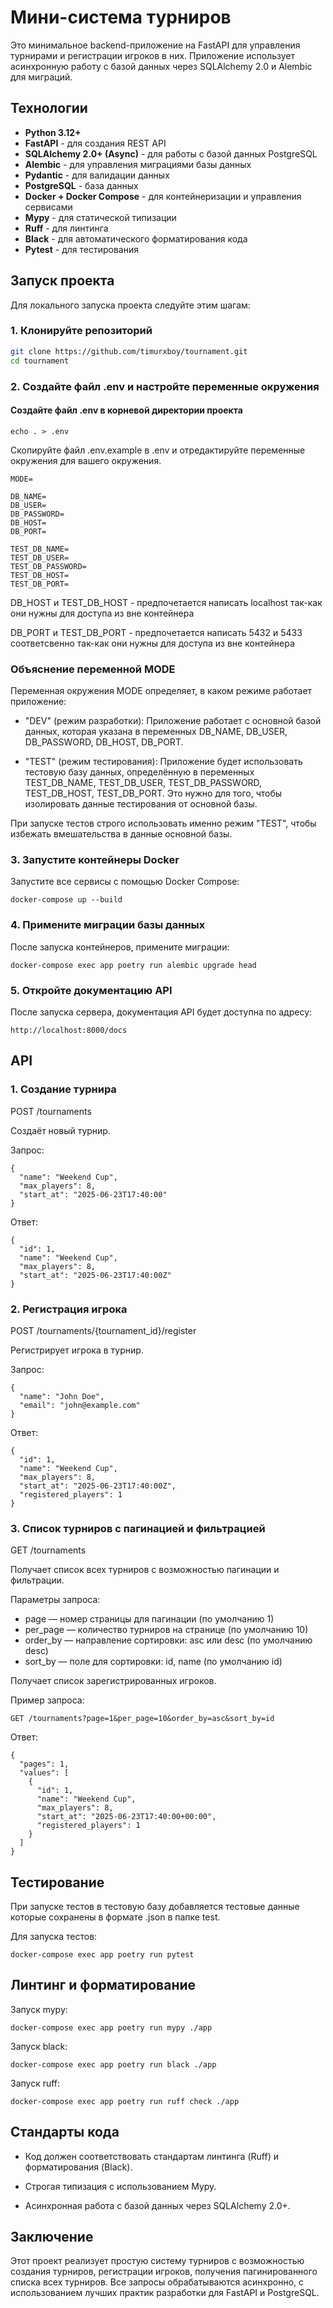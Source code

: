 # Мини-система турниров

Это минимальное backend-приложение на FastAPI для управления турнирами и регистрации игроков в них. Приложение использует асинхронную работу с базой данных через SQLAlchemy 2.0 и Alembic для миграций.

## Технологии

- **Python 3.12+**
- **FastAPI** - для создания REST API
- **SQLAlchemy 2.0+ (Async)** - для работы с базой данных PostgreSQL
- **Alembic** - для управления миграциями базы данных
- **Pydantic** - для валидации данных
- **PostgreSQL** - база данных
- **Docker + Docker Compose** - для контейнеризации и управления сервисами
- **Mypy** - для статической типизации
- **Ruff** - для линтинга
- **Black** - для автоматического форматирования кода
- **Pytest** - для тестирования


## Запуск проекта

Для локального запуска проекта следуйте этим шагам:

### 1. Клонируйте репозиторий

```bash
git clone https://github.com/timurxboy/tournament.git
cd tournament
```

### 2. Создайте файл .env и настройте переменные окружения
#### Создайте файл .env в корневой директории проекта 
```
echo . > .env
```

Скопируйте файл .env.example в .env и отредактируйте переменные окружения для вашего окружения.
```
MODE=

DB_NAME=
DB_USER=
DB_PASSWORD=
DB_HOST= 
DB_PORT=

TEST_DB_NAME=
TEST_DB_USER=
TEST_DB_PASSWORD=
TEST_DB_HOST=
TEST_DB_PORT=
```
DB_HOST и TEST_DB_HOST - предпочетается написать localhost так-как они нужны для доступа из вне контейнера

DB_PORT и TEST_DB_PORT - предпочетается написать 5432 и 5433 соответсвенно так-как они нужны для доступа из вне контейнера

### Объяснение переменной MODE
Переменная окружения MODE определяет, в каком режиме работает приложение:

- "DEV" (режим разработки): Приложение работает с основной базой данных, которая указана в переменных DB_NAME, DB_USER, DB_PASSWORD, DB_HOST, DB_PORT.


- "TEST" (режим тестирования): Приложение будет использовать тестовую базу данных, определённую в переменных TEST_DB_NAME, TEST_DB_USER, TEST_DB_PASSWORD, TEST_DB_HOST, TEST_DB_PORT. Это нужно для того, чтобы изолировать данные тестирования от основной базы.

При запуске тестов строго использовать именно режим "TEST", чтобы избежать вмешательства в данные основной базы.



### 3. Запустите контейнеры Docker
Запустите все сервисы с помощью Docker Compose:
```
docker-compose up --build
```


### 4. Примените миграции базы данных
После запуска контейнеров, примените миграции:

```
docker-compose exec app poetry run alembic upgrade head
```

### 5. Откройте документацию API
После запуска сервера, документация API будет доступна по адресу:
```
http://localhost:8000/docs
```


## API
### 1. Создание турнира
POST /tournaments

Создаёт новый турнир.

Запрос:
```
{
  "name": "Weekend Cup",
  "max_players": 8,
  "start_at": "2025-06-23T17:40:00"
}
```

Ответ:
```
{
  "id": 1,
  "name": "Weekend Cup",
  "max_players": 8,
  "start_at": "2025-06-23T17:40:00Z"
}
```

### 2. Регистрация игрока
POST /tournaments/{tournament_id}/register

Регистрирует игрока в турнир.

Запрос:
```
{
  "name": "John Doe",
  "email": "john@example.com"
}
```

Ответ:
```
{
  "id": 1,
  "name": "Weekend Cup",
  "max_players": 8,
  "start_at": "2025-06-23T17:40:00Z",
  "registered_players": 1
}
```


### 3. Список турниров с пагинацией и фильтрацией
GET /tournaments

Получает список всех турниров с возможностью пагинации и фильтрации.

Параметры запроса:
- page — номер страницы для пагинации (по умолчанию 1)
- per_page — количество турниров на странице (по умолчанию 10)
- order_by — направление сортировки: asc или desc (по умолчанию desc)
- sort_by — поле для сортировки: id, name (по умолчанию id)

Получает список зарегистрированных игроков.

Пример запроса:
```
GET /tournaments?page=1&per_page=10&order_by=asc&sort_by=id
```

Ответ:
```
{
  "pages": 1,
  "values": [
    {
      "id": 1,
      "name": "Weekend Cup",
      "max_players": 8,
      "start_at": "2025-06-23T17:40:00+00:00",
      "registered_players": 1
    }
  ]
}
```

## Тестирование

При запуске тестов в тестовую базу добавляется тестовые данные которые сохранены в формате .json в папке test.


Для запуска тестов:
```
docker-compose exec app poetry run pytest
```

## Линтинг и форматирование

Запуск mypy:
```
docker-compose exec app poetry run mypy ./app
```

Запуск black:
```
docker-compose exec app poetry run black ./app
```

Запуск ruff:
```
docker-compose exec app poetry run ruff check ./app
```


## Стандарты кода

- Код должен соответствовать стандартам линтинга (Ruff) и форматирования (Black).

- Строгая типизация с использованием Mypy.

- Асинхронная работа с базой данных через SQLAlchemy 2.0+.


## Заключение
Этот проект реализует простую систему турниров с возможностью создания турниров, регистрации игроков, получения пагинированного списка всех турниров. Все запросы обрабатываются асинхронно, с использованием лучших практик разработки для FastAPI и PostgreSQL.